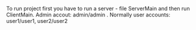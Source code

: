 To run project first you have to run a server - file ServerMain and then run ClientMain.
Admin accout: admin/admin
. Normally user accounts: user1/user1, user2/user2
